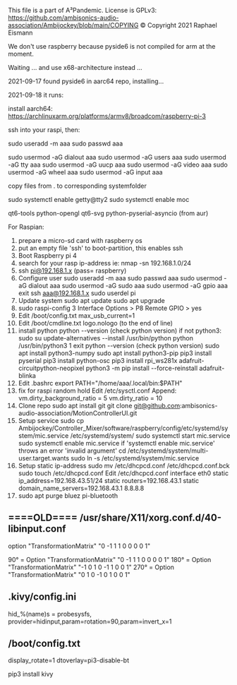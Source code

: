 This file is a part of A³Pandemic. License is GPLv3: https://github.com/ambisonics-audio-association/Ambijockey/blob/main/COPYING
© Copyright 2021 Raphael Eismann 

We don't use raspberry because pyside6 is not compiled for arm at the moment. 

Waiting ... and use x68-architecture instead ...

2021-09-17 found pyside6 in aarc64 repo, installing...

2021-09-18 it runs:

install aarch64:
https://archlinuxarm.org/platforms/armv8/broadcom/raspberry-pi-3

ssh into your raspi, then:

sudo useradd -m aaa
sudo passwd aaa

sudo usermod -aG dialout aaa
sudo usermod -aG users aaa
sudo usermod -aG tty aaa
sudo usermod -aG uucp aaa
sudo usermod -aG video aaa
sudo usermod -aG wheel aaa
sudo usermod -aG input aaa

copy files from . to corresponding systemfolder

sudo systemctl enable getty@tty2
sudo systemctl enable moc

qt6-tools
python-opengl
qt6-svg
python-pyserial-asyncio (from aur)


For Raspian:

1. prepare a micro-sd card with raspberry os
2. put an empty file 'ssh' to boot-partition, this enables ssh
3. Boot Raspberry pi 4
4. search for your rasp ip-address ie: nmap -sn 192.168.1.0/24
5. ssh pi@192.168.1.x (pass= raspberry) 
6. Configure user
	sudo useradd -m aaa
	sudo passwd aaa
	sudo usermod -aG dialout aaa
	sudo usermod -aG sudo aaa
	sudo usermod -aG gpio aaa
	exit
	ssh aaa@192.168.1.x
	sudo userdel pi
7. Update system
	sudo apt update
	sudo apt upgrade
8. sudo raspi-config
	3 Interface Options > P8 Remote GPIO > yes
9. Edit /boot/config.txt
	max_usb_current=1
10. Edit /boot/cmdline.txt
	logo.nologo (to the end of line)
11. install python
	python --version (check python version)
	  if not python3:
	    sudo su
	    update-alternatives --install /usr/bin/python python /usr/bin/python3 1
	    exit
  	    python --version (check python version)
	sudo apt install python3-numpy
	sudo apt install python3-pip
	pip3 install pyserial
	pip3 install python-osc
	pip3 install rpi_ws281x adafruit-circuitpython-neopixel
	python3 -m pip install --force-reinstall adafruit-blinka
12. Edit .bashrc
	export PATH="/home/aaa/.local/bin:$PATH"
13. fix for raspi random hold
	Edit /etc/sysctl.conf
	  Append:
	    vm.dirty_background_ratio = 5
	    vm.dirty_ratio = 10
14. Clone repo
	sudo apt install git
	git clone git@github.com:ambisonics-audio-association/MotionControllerUI.git
15. Setup service
	sudo cp Ambijockey/Controller_Mixer/software/raspberry/config/etc/systemd/system/mic.service /etc/systemd/system/
	sudo systemctl start mic.service
	sudo systemctl enable mic.service
	  if 'systemctl enable mic.service' throws an error 'invalid argument'
	    cd /etc/systemd/system/multi-user.target.wants
	    sudo ln -s /etc/systemd/system/mic.service
16. Setup static ip-address
	sudo mv /etc/dhcpcd.conf /etc/dhcpcd.conf.bck
	sudo touch /etc/dhcpcd.conf
	Edit /etc/dhcpcd.conf
	  interface eth0
	  static ip_address=192.168.43.51/24
	  static routers=192.168.43.1
	  static domain_name_servers=192.168.43.1 8.8.8.8
15. sudo apt purge bluez pi-bluetooth





====OLD====
/usr/share/X11/xorg.conf.d/40-libinput.conf
-------------------------------------------
option "TransformationMatrix" "0 -1 1 1 0 0 0 0 1"

90° = Option "TransformationMatrix" "0 -1 1 1 0 0 0 0 1"
180° = Option "TransformationMatrix" "-1 0 1 0 -1 1 0 0 1"
270° = Option "TransformationMatrix" "0 1 0 -1 0 1 0 0 1"

.kivy/config.ini
----------------
hid_%(name)s = probesysfs, provider=hidinput,param=rotation=90,param=invert_x=1

/boot/config.txt
----------------
display_rotate=1
dtoverlay=pi3-disable-bt
	
pip3 install kivy
